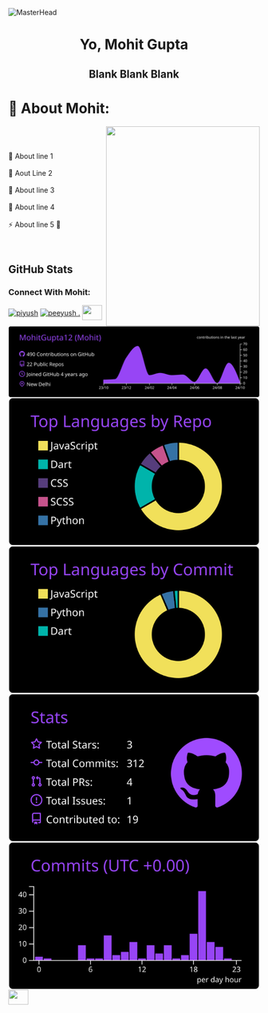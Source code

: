 

![MasterHead](https://user-images.githubusercontent.com/10498744/210012254-234538ff-d198-48aa-8964-37e6fd45d227.gif)
<h1 align="center">Yo, Mohit Gupta</h1> 
<h2 align="center">Blank Blank Blank </h2>




# 💫 About Mohit:
<img align="right" src="https://github.com/user-attachments/assets/2a3363ec-24d5-4e56-b357-8e50d7e69953" height="400px" width="308px" />
<br><br><br>
🔭 About line 1 <br><br>
👯 Aout Line 2 <br><br>
🌱 About line 3<br><br>
💬 About line 4 <br><br>
⚡ About line 5 💫 <br><br><br>

 <h2> GitHub Stats </h2>
  <a   href="https://github.com/vn7n24fzkq/github-profile-summary-cards">
    <img align="right" src="https://raw.githubusercontent.com/MohitGupta12/MohitGupta12/master/profile-summary-card-output/midnight_purple/0-profile-details.svg" />
  </a>
  <a href="https://github.com/vn7n24fzkq/github-profile-summary-cards">
    <img align="right" src="https://raw.githubusercontent.com/MohitGupta12/MohitGupta12/master/profile-summary-card-output/midnight_purple/1-repos-per-language.svg" />
  </a>
  <a href="https://github.com/vn7n24fzkq/github-profile-summary-cards">
    <img  align="right" src="https://raw.githubusercontent.com/MohitGupta12/MohitGupta12/master/profile-summary-card-output/midnight_purple/2-most-commit-language.svg" />
  </a>
  <a href="https://github.com/vn7n24fzkq/github-profile-summary-cards">
    <img  align="right" src="https://raw.githubusercontent.com/MohitGupta12/MohitGupta12/master/profile-summary-card-output/midnight_purple/3-stats.svg" />
  </a>
  <a href="https://github.com/vn7n24fzkq/github-profile-summary-cards">
    <img  align="right" src="https://raw.githubusercontent.com/MohitGupta12/MohitGupta12/master/profile-summary-card-output/midnight_purple/4-productive-time.svg" />
  </a>

<h3 align="left">Connect With Mohit:</h3>
<p align="left">
<a href="https://twitter.com/piyush" target="blank"><img align="center" src="https://raw.githubusercontent.com/rahuldkjain/github-profile-readme-generator/master/src/images/icons/Social/twitter.svg" alt="piyush" height="30" width="40" /></a>
<a href="https://linkedin.com/in/peeyush ." target="blank"><img align="center" src="https://raw.githubusercontent.com/rahuldkjain/github-profile-readme-generator/master/src/images/icons/Social/linked-in-alt.svg" alt="peeyush ." height="30" width="40" /></a>
<a href="https://codeforces.com/profile/" target="blank"><img align="center" src="https://raw.githubusercontent.com/rahuldkjain/github-profile-readme-generator/master/src/images/icons/Social/codeforces.svg" alt="" height="30" width="40" /></a>
<a href="https://www.leetcode.com/" target="blank"><img align="center" src="https://raw.githubusercontent.com/rahuldkjain/github-profile-readme-generator/master/src/images/icons/Social/leet-code.svg" alt="" height="30" width="40" /></a>
</p>
